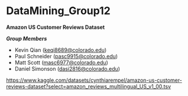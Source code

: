 # DataMining_Group12

**Amazon US Customer Reviews Dataset** 

***Group Members*** 

- Kevin Qian (keqi8689@colorado.edu)
- Paul Schneider (pasc9915@colorado.edu)
- Matt Scott (masc6977@colorado.edu)
- Daniel Simonson (dasi2816@colorado.edu)



https://www.kaggle.com/datasets/cynthiarempel/amazon-us-customer-reviews-dataset?select=amazon_reviews_multilingual_US_v1_00.tsv
